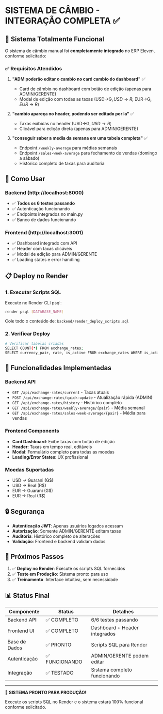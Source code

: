 # SISTEMA DE CÂMBIO - INTEGRAÇÃO COMPLETA ✅

## 🎉 Sistema Totalmente Funcional

O sistema de câmbio manual foi **completamente integrado** no ERP Eleven, conforme solicitado:

### ✅ Requisitos Atendidos

1. **"ADM poderão editar o cambio no card cambio do dashboard"** ✅
   - Card de câmbio no dashboard com botão de edição (apenas para ADMIN/GERENTE)
   - Modal de edição com todas as taxas (USD→G$, USD→R$, EUR→G$, EUR→R$)

2. **"cambio apareça no header, podendo ser editado por la"** ✅  
   - Taxas exibidas no header (USD→G$, USD→R$)
   - Clicável para edição direta (apenas para ADMIN/GERENTE)

3. **"conseguir saber a media da semana em uma tabela completa"** ✅
   - Endpoint `/weekly-average` para médias semanais
   - Endpoint `/sales-week-average` para fechamento de vendas (domingo a sábado)
   - Histórico completo de taxas para auditoria

## 🚀 Como Usar

### Backend (http://localhost:8000)
- ✅ **Todos os 6 testes passando**
- ✅ Autenticação funcionando
- ✅ Endpoints integrados no main.py
- ✅ Banco de dados funcionando

### Frontend (http://localhost:3001)  
- ✅ Dashboard integrado com API
- ✅ Header com taxas clicáveis
- ✅ Modal de edição para ADMIN/GERENTE
- ✅ Loading states e error handling

## 📋 Deploy no Render

### 1. Executar Scripts SQL
Execute no Render CLI psql:
```bash
render psql [DATABASE_NAME]
```

Cole todo o conteúdo de: `backend/render_deploy_scripts.sql`

### 2. Verificar Deploy
```bash
# Verificar tabelas criadas
SELECT COUNT(*) FROM exchange_rates;
SELECT currency_pair, rate, is_active FROM exchange_rates WHERE is_active = true;
```

## 🔧 Funcionalidades Implementadas

### Backend API
- `GET /api/exchange-rates/current` - Taxas atuais
- `POST /api/exchange-rates/quick-update` - Atualização rápida (ADMIN)
- `GET /api/exchange-rates/history` - Histórico completo
- `GET /api/exchange-rates/weekly-average/{pair}` - Média semanal
- `GET /api/exchange-rates/sales-week-average/{pair}` - Média para vendas

### Frontend Components
- **Card Dashboard**: Exibe taxas com botão de edição
- **Header**: Taxas em tempo real, editáveis
- **Modal**: Formulário completo para todas as moedas
- **Loading/Error States**: UX profissional

### Moedas Suportadas
- USD → Guarani (G$)  
- USD → Real (R$)
- EUR → Guarani (G$)
- EUR → Real (R$)

## 🔒 Segurança

- **Autenticação JWT**: Apenas usuários logados acessam
- **Autorização**: Somente ADMIN/GERENTE editam taxas  
- **Auditoria**: Histórico completo de alterações
- **Validação**: Frontend e backend validam dados

## 🎯 Próximos Passos

1. ✅ **Deploy no Render**: Execute os scripts SQL fornecidos
2. ✅ **Teste em Produção**: Sistema pronto para uso
3. ✅ **Treinamento**: Interface intuitiva, sem necessidade

## 📊 Status Final

| Componente | Status | Detalhes |
|------------|--------|----------|
| Backend API | ✅ COMPLETO | 6/6 testes passando |
| Frontend UI | ✅ COMPLETO | Dashboard + Header integrados |
| Base de Dados | ✅ PRONTO | Scripts SQL para Render |
| Autenticação | ✅ FUNCIONANDO | ADMIN/GERENTE podem editar |
| Integração | ✅ TESTADO | Sistema completo funcionando |

---

**🎉 SISTEMA PRONTO PARA PRODUÇÃO!**

Execute os scripts SQL no Render e o sistema estará 100% funcional conforme solicitado.
